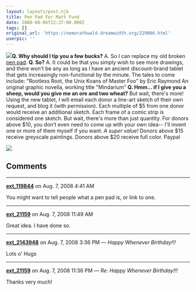 ```yaml
---
layout: layouts/post.njk
title: Pen Pad For Matt Fund
date: 2008-08-06T22:37:00.000Z
tags: []
original_url: 'https://nemorathwald.dreamwidth.org/229006.html'
userpic: ''
---
```

![](http://z.about.com/d/graphicssoft/1/G/w/x/4/Aiptek-Slim-Tablet.jpg)**Q. Why should I tip you a few bucks?** A. So I can replace my old broken [pen pad](http://en.wikipedia.org/wiki/Graphics_tablet). **Q. So?** A. It could be that you simply wish to see more drawings, and there won't be any as long as I have an ancient discount-brand tablet that gets increasingly non-functional by the minute. The tales to come include: "Rootless Root, the Unix Koans of Master Foo" by Eric Raymond An original graphic novella, working title "Mindarium" **Q. Hmm... if I give you a sheep, would you give me an ore and two wheat?** But wait, there's more! Using the new tablet, I will email each donor a line-art sketch of their own request, and blog it (with permission). Each multiple of $5 from one donor would receive an additional sketch. Each frame of a comic strip is considered one sketch. But wait, there's more than just quantity. For donors above $10, you don't even need to come up with your own idea-- I'll invent one or more of them myself if you want. _A super value!_ Donors above $15 receive greyscale paintings. Donors above $20 receive full color. Paypal

![](https://www.paypal.com/en_US/i/scr/pixel.gif)

## Comments

---

**[ext_119844](https://www.dreamwidth.org/users/ext_119844)** on Aug. 7, 2008 4:41 AM

You might want to tell people what a pen pad is, or link to one.

---

**[ext_21159](https://www.dreamwidth.org/users/ext_21159)** on Aug. 7, 2008 11:49 AM

Great idea. I have done so.

---

**[ext_2143948](https://www.dreamwidth.org/users/ext_2143948)** on Aug. 7, 2008 3:36 PM — *Happy Whenever Birthday!!!*

Lots o' Hugs

---

**[ext_21159](https://www.dreamwidth.org/users/ext_21159)** on Aug. 7, 2008 11:36 PM — *Re: Happy Whenever Birthday!!!*

Thanks very much!
